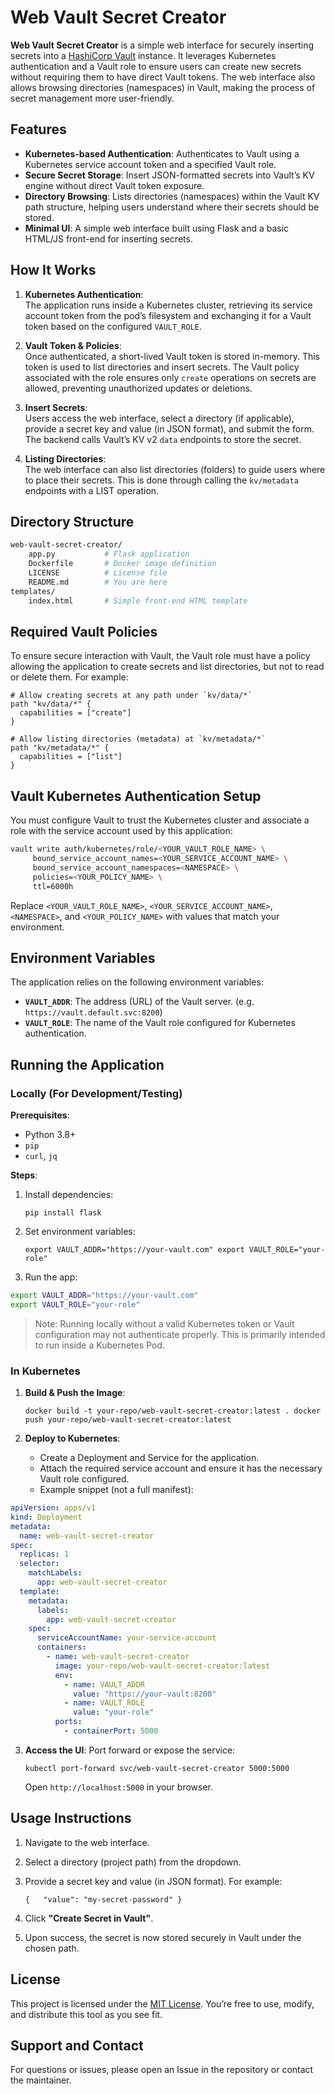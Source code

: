 # Web Vault Secret Creator

**Web Vault Secret Creator** is a simple web interface for securely inserting secrets into a [HashiCorp Vault](https://www.vaultproject.io/) instance. It leverages Kubernetes authentication and a Vault role to ensure users can create new secrets without requiring them to have direct Vault tokens. The web interface also allows browsing directories (namespaces) in Vault, making the process of secret management more user-friendly.

## Features

- **Kubernetes-based Authentication**: Authenticates to Vault using a Kubernetes service account token and a specified Vault role.
- **Secure Secret Storage**: Insert JSON-formatted secrets into Vault’s KV engine without direct Vault token exposure.
- **Directory Browsing**: Lists directories (namespaces) within the Vault KV path structure, helping users understand where their secrets should be stored.
- **Minimal UI**: A simple web interface built using Flask and a basic HTML/JS front-end for inserting secrets.

## How It Works

1. **Kubernetes Authentication**:  
   The application runs inside a Kubernetes cluster, retrieving its service account token from the pod’s filesystem and exchanging it for a Vault token based on the configured `VAULT_ROLE`.
   
2. **Vault Token & Policies**:  
   Once authenticated, a short-lived Vault token is stored in-memory. This token is used to list directories and insert secrets. The Vault policy associated with the role ensures only `create` operations on secrets are allowed, preventing unauthorized updates or deletions.
   
3. **Insert Secrets**:  
   Users access the web interface, select a directory (if applicable), provide a secret key and value (in JSON format), and submit the form. The backend calls Vault’s KV v2 `data` endpoints to store the secret.
   
4. **Listing Directories**:  
   The web interface can also list directories (folders) to guide users where to place their secrets. This is done through calling the `kv/metadata` endpoints with a LIST operation.

## Directory Structure

```bash
web-vault-secret-creator/
    app.py           # Flask application
    Dockerfile       # Docker image definition
    LICENSE          # License file
    README.md        # You are here
templates/
    index.html       # Simple front-end HTML template
```

Required Vault Policies
-----------------------

To ensure secure interaction with Vault, the Vault role must have a policy allowing the application to create secrets and list directories, but not to read or delete them. For example:

```hcl
# Allow creating secrets at any path under `kv/data/*`
path "kv/data/*" {
  capabilities = ["create"]
}

# Allow listing directories (metadata) at `kv/metadata/*`
path "kv/metadata/*" {
  capabilities = ["list"]
}
```

Vault Kubernetes Authentication Setup
-------------------------------------

You must configure Vault to trust the Kubernetes cluster and associate a role with the service account used by this application:

```bash
vault write auth/kubernetes/role/<YOUR_VAULT_ROLE_NAME> \
     bound_service_account_names=<YOUR_SERVICE_ACCOUNT_NAME> \
     bound_service_account_namespaces=<NAMESPACE> \
     policies=<YOUR_POLICY_NAME> \
     ttl=6000h
```

Replace `<YOUR_VAULT_ROLE_NAME>`, `<YOUR_SERVICE_ACCOUNT_NAME>`, `<NAMESPACE>`, and `<YOUR_POLICY_NAME>` with values that match your environment.

Environment Variables
---------------------

The application relies on the following environment variables:

*   **`VAULT_ADDR`**: The address (URL) of the Vault server. (e.g. `https://vault.default.svc:8200`)
*   **`VAULT_ROLE`**: The name of the Vault role configured for Kubernetes authentication.

Running the Application
-----------------------

### Locally (For Development/Testing)

**Prerequisites**:

*   Python 3.8+
*   `pip`
*   `curl`, `jq`

**Steps**:

1.  Install dependencies:
    
    
    `pip install flask`
    
2.  Set environment variables:
    
    
    `export VAULT_ADDR="https://your-vault.com" export VAULT_ROLE="your-role"`
    
3.  Run the app:
    
```bash
export VAULT_ADDR="https://your-vault.com"
export VAULT_ROLE="your-role"
```

> Note: Running locally without a valid Kubernetes token or Vault configuration may not authenticate properly. This is primarily intended to run inside a Kubernetes Pod.

### In Kubernetes

1.  **Build & Push the Image**:
    
    
    `docker build -t your-repo/web-vault-secret-creator:latest . docker push your-repo/web-vault-secret-creator:latest`
    
2.  **Deploy to Kubernetes**:
    
    *   Create a Deployment and Service for the application.
    *   Attach the required service account and ensure it has the necessary Vault role configured.
    *   Example snippet (not a full manifest):
        
```yaml
apiVersion: apps/v1
kind: Deployment
metadata:
  name: web-vault-secret-creator
spec:
  replicas: 1
  selector:
    matchLabels:
      app: web-vault-secret-creator
  template:
    metadata:
      labels:
        app: web-vault-secret-creator
    spec:
      serviceAccountName: your-service-account
      containers:
        - name: web-vault-secret-creator
          image: your-repo/web-vault-secret-creator:latest
          env:
            - name: VAULT_ADDR
              value: "https://your-vault:8200"
            - name: VAULT_ROLE
              value: "your-role"
          ports:
            - containerPort: 5000
```
        
3.  **Access the UI**: Port forward or expose the service:

    
    `kubectl port-forward svc/web-vault-secret-creator 5000:5000`
    
    Open `http://localhost:5000` in your browser.
    

Usage Instructions
------------------

1.  Navigate to the web interface.
2.  Select a directory (project path) from the dropdown.
3.  Provide a secret key and value (in JSON format). For example:

    
    `{   "value": "my-secret-password" }`
    
4.  Click **"Create Secret in Vault"**.
5.  Upon success, the secret is now stored securely in Vault under the chosen path.

License
-------

This project is licensed under the [MIT License](LICENSE). You’re free to use, modify, and distribute this tool as you see fit.

Support and Contact
-------------------

For questions or issues, please open an Issue in the repository or contact the maintainer.